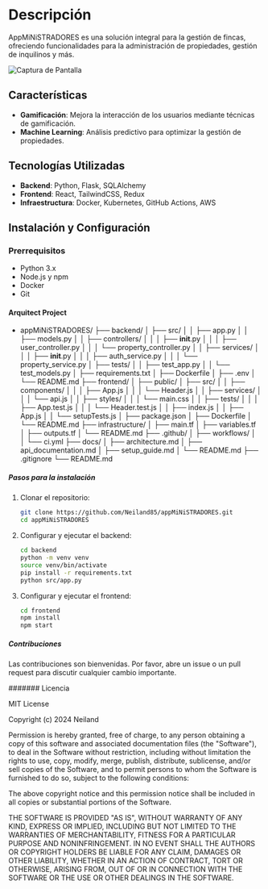 # Descripción

AppMiNiSTRADORES es una solución integral para la gestión de fincas, ofreciendo funcionalidades para la administración de propiedades, gestión de inquilinos y más.

![Captura de Pantalla](docs/screenshots/app_overview.png)

## Características

- **Gamificación**: Mejora la interacción de los usuarios mediante técnicas de gamificación.
- **Machine Learning**: Análisis predictivo para optimizar la gestión de propiedades.

## Tecnologías Utilizadas

- **Backend**: Python, Flask, SQLAlchemy
- **Frontend**: React, TailwindCSS, Redux
- **Infraestructura**: Docker, Kubernetes, GitHub Actions, AWS

## Instalación y Configuración

### Prerrequisitos

- Python 3.x
- Node.js y npm
- Docker
- Git

#### Arquitect Project

- appMiNiSTRADORES/
├── backend/
│   ├── src/
│   │   ├── app.py
│   │   ├── models.py
│   │   ├── controllers/
│   │   │   ├── __init__.py
│   │   │   ├── user_controller.py
│   │   │   └── property_controller.py
│   │   ├── services/
│   │   │   ├── __init__.py
│   │   │   ├── auth_service.py
│   │   │   └── property_service.py
│   ├── tests/
│   │   ├── test_app.py
│   │   └── test_models.py
│   ├── requirements.txt
│   ├── Dockerfile
│   ├── .env
│   └── README.md
├── frontend/
│   ├── public/
│   ├── src/
│   │   ├── components/
│   │   │   ├── App.js
│   │   │   └── Header.js
│   │   ├── services/
│   │   │   └── api.js
│   │   ├── styles/
│   │   │   └── main.css
│   │   ├── tests/
│   │   │   ├── App.test.js
│   │   │   └── Header.test.js
│   │   ├── index.js
│   │   ├── App.js
│   │   └── setupTests.js
│   ├── package.json
│   ├── Dockerfile
│   └── README.md
├── infrastructure/
│   ├── main.tf
│   ├── variables.tf
│   ├── outputs.tf
│   └── README.md
├── .github/
│   ├── workflows/
│   │   └── ci.yml
├── docs/
│   ├── architecture.md
│   ├── api_documentation.md
│   ├── setup_guide.md
│   └── README.md
├── .gitignore
└── README.md


##### Pasos para la instalación

1. Clonar el repositorio:
    ```bash
    git clone https://github.com/Neiland85/appMiNiSTRADORES.git
    cd appMiNiSTRADORES
    ```

2. Configurar y ejecutar el backend:
    ```bash
    cd backend
    python -m venv venv
    source venv/bin/activate
    pip install -r requirements.txt
    python src/app.py
    ```

3. Configurar y ejecutar el frontend:
    ```bash
    cd frontend
    npm install
    npm start
    ```

##### Contribuciones

Las contribuciones son bienvenidas. Por favor, abre un issue o un pull request para discutir cualquier cambio importante.

####### Licencia

MIT License

Copyright (c) 2024 Neiland 

Permission is hereby granted, free of charge, to any person obtaining a copy
of this software and associated documentation files (the "Software"), to deal
in the Software without restriction, including without limitation the rights
to use, copy, modify, merge, publish, distribute, sublicense, and/or sell
copies of the Software, and to permit persons to whom the Software is
furnished to do so, subject to the following conditions:

The above copyright notice and this permission notice shall be included in all
copies or substantial portions of the Software.

THE SOFTWARE IS PROVIDED "AS IS", WITHOUT WARRANTY OF ANY KIND, EXPRESS OR
IMPLIED, INCLUDING BUT NOT LIMITED TO THE WARRANTIES OF MERCHANTABILITY,
FITNESS FOR A PARTICULAR PURPOSE AND NONINFRINGEMENT. IN NO EVENT SHALL THE
AUTHORS OR COPYRIGHT HOLDERS BE LIABLE FOR ANY CLAIM, DAMAGES OR OTHER
LIABILITY, WHETHER IN AN ACTION OF CONTRACT, TORT OR OTHERWISE, ARISING FROM,
OUT OF OR IN CONNECTION WITH THE SOFTWARE OR THE USE OR OTHER DEALINGS IN THE
SOFTWARE.
